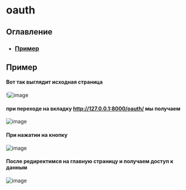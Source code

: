 # oauth
## Оглавление
* ### [Пример](#Пример)


## Пример <a name="Пример"></a> 
#### Вот так выглядит исходная страница
!![image](https://user-images.githubusercontent.com/56675669/218688397-a4a23073-3244-410f-82ad-28371887097b.png)
#### при переходе на вкладку http://127.0.0.1:8000/oauth/ мы получаем
![image](https://user-images.githubusercontent.com/56675669/218681517-a83c6312-9edf-4535-9195-2664f9d8d6e2.png)
#### При нажатии на кнопку
![image](https://user-images.githubusercontent.com/56675669/218681585-65925e61-c751-46ca-adc3-257aabb63a73.png)
#### После редиректимся на главную страницу и получаем доступ к данным
![image](https://user-images.githubusercontent.com/56675669/218685136-adaa3840-a3c5-4c10-a113-02abd723e16d.png)

